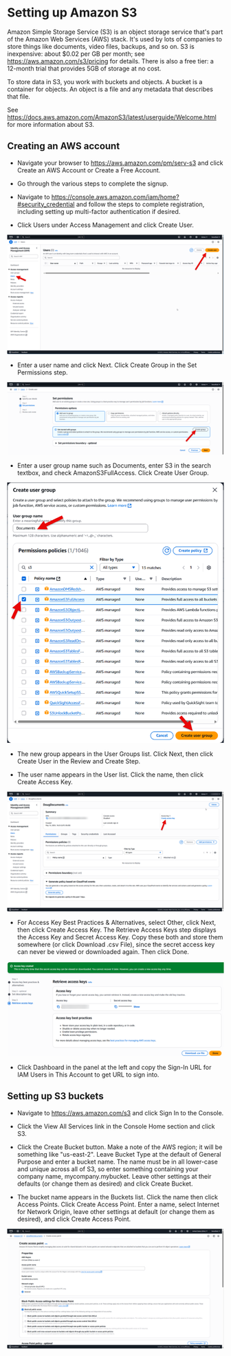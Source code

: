 # Setting up Amazon S3

Amazon Simple Storage Service (S3) is an object storage service that's part of the Amazon Web Services (AWS) stack. It's used by lots of companies to store things like documents, video files, backups, and so on. S3 is inexpensive: about $0.02 per GB per month; see https://aws.amazon.com/s3/pricing for details. There is also a free tier: a 12-month trial that provides 5GB of storage at no cost.

To store data in S3, you work with buckets and objects. A bucket is a container for objects. An object is a file and any metadata that describes that file.

See https://docs.aws.amazon.com/AmazonS3/latest/userguide/Welcome.html for more information about S3.

## Creating an AWS account

* Navigate your browser to https://aws.amazon.com/pm/serv-s3 and click Create an AWS Account or Create a Free Account.

* Go through the various steps to complete the signup.

* Navigate to https://console.aws.amazon.com/iam/home?#security_credential and follow the steps to complete registration, including setting up multi-factor authentication if desired.

* Click Users under Access Management and click Create User.

![](users.png)

* Enter a user name and click Next. Click Create Group in the Set Permissions step.

![](creategroup.png)

* Enter a user group name such as Documents, enter S3 in the search textbox, and check AmazonS3FullAccess. Click Create User Group.

![](creategrouppermissions.png)

* The new group appears in the User Groups list. Click Next, then click Create User in the Review and Create Step.

* The user name appears in the User list. Click the name, then click Create Access Key.

![](createaccesskey.png)

* For Access Key Best Practices & Alternatives, select Other, click Next, then click Create Access Key. The Retrieve Access Keys step displays the Access Key and Secret Access Key. Copy these both and store them somewhere (or click Download .csv File), since the secret access key can never be viewed or downloaded again. Then click Done.

![](accesskey.png)

* Click Dashboard in the panel at the left and copy the Sign-In URL for IAM Users in This Account to get URL to sign into.

## Setting up S3 buckets

* Navigate to https://aws.amazon.com/s3 and click Sign In to the Console.

* Click the View All Services link in the Console Home section and click S3.

* Click the Create Bucket button. Make a note of the AWS region; it will be something like "us-east-2". Leave Bucket Type at the default of General Purpose and enter a bucket name. The name must be in all lower-case and unique across all of S3, so enter something containing your company name, mycompany.mybucket. Leave other settings at their defaults (or change them as desired) and click Create Bucket.

* The bucket name appears in the Buckets list. Click the name then click Access Points. Click Create Access Point. Enter a name, select Internet for Network Origin, leave other settings at default (or change them as desired), and click Create Access Point.

![](createaccesspoint.png)
